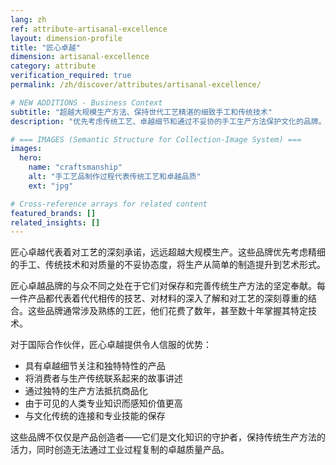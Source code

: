 ```yaml
---
lang: zh
ref: attribute-artisanal-excellence
layout: dimension-profile
title: "匠心卓越"
dimension: artisanal-excellence
category: attribute
verification_required: true
permalink: /zh/discover/attributes/artisanal-excellence/

# NEW ADDITIONS - Business Context
subtitle: "超越大规模生产方法、保持世代工艺精湛的细致手工和传统技术"
description: "优先考虑传统工艺、卓越细节和通过不妥协的手工生产方法保护文化的品牌。"

# === IMAGES (Semantic Structure for Collection-Image System) ===
images:
  hero:
    name: "craftsmanship"
    alt: "手工艺品制作过程代表传统工艺和卓越品质"
    ext: "jpg"

# Cross-reference arrays for related content
featured_brands: []
related_insights: []
---
```


匠心卓越代表着对工艺的深刻承诺，远远超越大规模生产。这些品牌优先考虑精细的手工、传统技术和对质量的不妥协态度，将生产从简单的制造提升到艺术形式。

匠心卓越品牌的与众不同之处在于它们对保存和完善传统生产方法的坚定奉献。每一件产品都代表着代代相传的技艺、对材料的深入了解和对工艺的深刻尊重的结合。这些品牌通常涉及熟练的工匠，他们花费了数年，甚至数十年掌握其特定技术。

对于国际合作伙伴，匠心卓越提供令人信服的优势：
- 具有卓越细节关注和独特特性的产品
- 将消费者与生产传统联系起来的故事讲述
- 通过独特的生产方法抵抗商品化
- 由于可见的人类专业知识而感知价值更高
- 与文化传统的连接和专业技能的保存

这些品牌不仅仅是产品创造者——它们是文化知识的守护者，保持传统生产方法的活力，同时创造无法通过工业过程复制的卓越质量产品。
